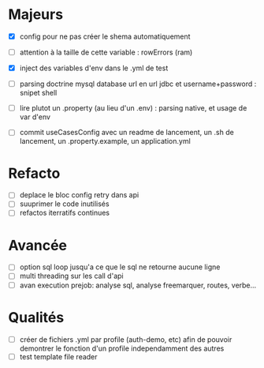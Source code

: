 # Majeurs

- [x] config pour ne pas créer le shema automatiquement
- [ ] attention à la taille de cette variable : rowErrors (ram)
- [x] inject des variables d'env dans le .yml de test
- [ ] parsing doctrine mysql database url en url jdbc et username+password : snipet shell
- [ ] lire plutot un .property (au lieu d'un .env) : parsing native, et usage de var d'env
- [ ] commit useCasesConfig avec un readme de lancement, un .sh de lancement, un .property.example, un application.yml


# Refacto
- [ ] deplace le bloc config retry dans api
- [ ] suuprimer le code inutilisés
- [ ] refactos iterratifs continues

# Avancée
- [ ] option sql loop jusqu'a ce que le sql ne retourne aucune ligne 
- [ ] multi threading sur les call d'api
- [ ] avan execution prejob: analyse sql, analyse freemarquer, routes, verbe...

# Qualités

- [ ] créer de fichiers .yml par profile (auth-demo, etc) afin de pouvoir demontrer le fonction d'un profile independamment des autres
- [ ] test template file reader